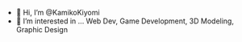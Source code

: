 - 👋 Hi, I’m @KamikoKiyomi
- 👀 I’m interested in ... Web Dev, Game Development, 3D Modeling, Graphic Design

